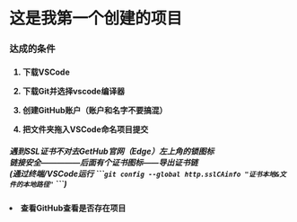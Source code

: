 <h1><strong>这是我第一个创建的项目</strong></h1>
<h3> 达成的条件</h3>
<h4>
    <ol>
<p><li>下载VSCode</li></p>
<p><li>下载Git并选择vscode编译器</li></p>
<p><li>创建GitHub账户（账户和名字不要搞混）</li></p>
<p><li>把文件夹拖入VSCode命名项目提交</p>
</h4>
<p><h5>遇到SSL证书不对去GetHub官网（Edge）左上角的锁图标<br>
        链接安全—————后面有个证书图标——导出证书链<br>
        (通过终端/VSCode运行 
        ```<code>git config --global http.sslCAinfo "证书本地&文件的本地路径"</code>
        ```)
        </li>
        </h5>
</p>
<p><h4><li>查看GitHub查看是否存在项目</li>
<p></ol></h4>